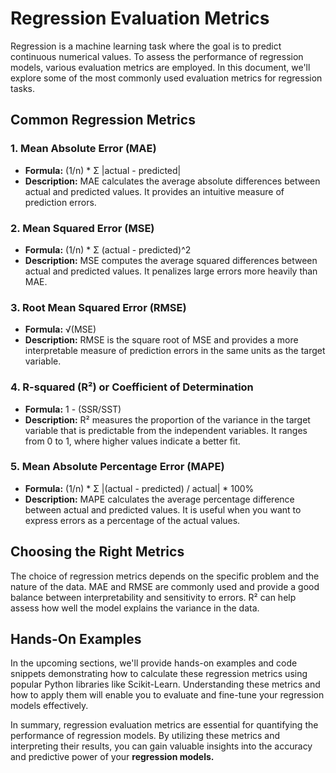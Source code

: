 # Regression Evaluation Metrics

Regression is a machine learning task where the goal is to predict continuous numerical values. To assess the performance of regression models, various evaluation metrics are employed. In this document, we'll explore some of the most commonly used evaluation metrics for regression tasks.

## Common Regression Metrics

### 1. Mean Absolute Error (MAE)

- **Formula:** (1/n) * Σ |actual - predicted|
- **Description:** MAE calculates the average absolute differences between actual and predicted values. It provides an intuitive measure of prediction errors.

### 2. Mean Squared Error (MSE)

- **Formula:** (1/n) * Σ (actual - predicted)^2
- **Description:** MSE computes the average squared differences between actual and predicted values. It penalizes large errors more heavily than MAE.

### 3. Root Mean Squared Error (RMSE)

- **Formula:** √(MSE)
- **Description:** RMSE is the square root of MSE and provides a more interpretable measure of prediction errors in the same units as the target variable.

### 4. R-squared (R²) or Coefficient of Determination

- **Formula:** 1 - (SSR/SST)
- **Description:** R² measures the proportion of the variance in the target variable that is predictable from the independent variables. It ranges from 0 to 1, where higher values indicate a better fit.

### 5. Mean Absolute Percentage Error (MAPE)

- **Formula:** (1/n) * Σ |(actual - predicted) / actual| * 100%
- **Description:** MAPE calculates the average percentage difference between actual and predicted values. It is useful when you want to express errors as a percentage of the actual values.

## Choosing the Right Metrics

The choice of regression metrics depends on the specific problem and the nature of the data. MAE and RMSE are commonly used and provide a good balance between interpretability and sensitivity to errors. R² can help assess how well the model explains the variance in the data.

## Hands-On Examples

In the upcoming sections, we'll provide hands-on examples and code snippets demonstrating how to calculate these regression metrics using popular Python libraries like Scikit-Learn. Understanding these metrics and how to apply them will enable you to evaluate and fine-tune your regression models effectively.

In summary, regression evaluation metrics are essential for quantifying the performance of regression models. By utilizing these metrics and interpreting their results, you can gain valuable insights into the accuracy and predictive power of your **regression models.**
